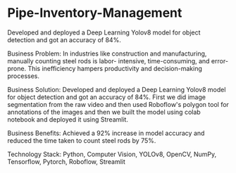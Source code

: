 # Pipe-Inventory-Management
Developed and deployed a Deep Learning Yolov8 model for object detection and got an accuracy of 84%.

Business Problem: In industries like construction
and manufacturing, manually counting steel rods is
labor- intensive, time-consuming, and error-prone.
This inefficiency hampers productivity and
decision-making processes.

Business Solution: Developed and deployed a
Deep Learning Yolov8 model for object detection
and got an accuracy of 84%.
First we did image segmentation from the raw
video and then used Roboflow's polygon tool for
annotations of the images and then we built the
model using colab notebook
and deployed it using Streamlit.

Business Benefits: Achieved a 92% increase in
model accuracy and reduced the time taken to
count steel rods by 75%.

Technology Stack: Python, Computer Vision,
YOLOv8, OpenCV, NumPy, Tensorflow, Pytorch,
Roboflow, Streamlit

